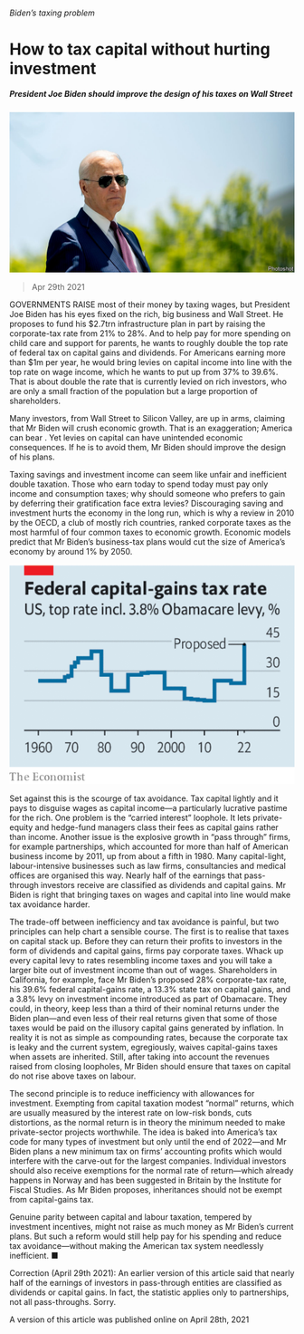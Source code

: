 ###### Biden’s taxing problem

# How to tax capital without hurting investment 

##### President Joe Biden should improve the design of his taxes on Wall Street 

![image](images/20210501_ldp501.jpg) 

> Apr 29th 2021 

GOVERNMENTS RAISE most of their money by taxing wages, but President Joe Biden has his eyes fixed on the rich, big business and Wall Street. He proposes to fund his $2.7trn infrastructure plan in part by raising the corporate-tax rate from 21% to 28%. And to help pay for more spending on child care and support for parents, he wants to roughly double the top rate of federal tax on capital gains and dividends. For Americans earning more than $1m per year, he would bring levies on capital income into line with the top rate on wage income, which he wants to put up from 37% to 39.6%. That is about double the rate that is currently levied on rich investors, who are only a small fraction of the population but a large proportion of shareholders.

Many investors, from Wall Street to Silicon Valley, are up in arms, claiming that Mr Biden will crush economic growth. That is an exaggeration; America can bear . Yet levies on capital can have unintended economic consequences. If he is to avoid them, Mr Biden should improve the design of his plans.


Taxing savings and investment income can seem like unfair and inefficient double taxation. Those who earn today to spend today must pay only income and consumption taxes; why should someone who prefers to gain by deferring their gratification face extra levies? Discouraging saving and investment hurts the economy in the long run, which is why a review in 2010 by the OECD, a club of mostly rich countries, ranked corporate taxes as the most harmful of four common taxes to economic growth. Economic models predict that Mr Biden’s business-tax plans would cut the size of America’s economy by around 1% by 2050.

![image](images/20210501_LDC063_1.png) 


Set against this is the scourge of tax avoidance. Tax capital lightly and it pays to disguise wages as capital income—a particularly lucrative pastime for the rich. One problem is the “carried interest” loophole. It lets private-equity and hedge-fund managers class their fees as capital gains rather than income. Another issue is the explosive growth in “pass through” firms, for example partnerships, which accounted for more than half of American business income by 2011, up from about a fifth in 1980. Many capital-light, labour-intensive businesses such as law firms, consultancies and medical offices are organised this way. Nearly half of the earnings that pass-through investors receive are classified as dividends and capital gains. Mr Biden is right that bringing taxes on wages and capital into line would make tax avoidance harder.

The trade-off between inefficiency and tax avoidance is painful, but two principles can help chart a sensible course. The first is to realise that taxes on capital stack up. Before they can return their profits to investors in the form of dividends and capital gains, firms pay corporate taxes. Whack up every capital levy to rates resembling income taxes and you will take a larger bite out of investment income than out of wages. Shareholders in California, for example, face Mr Biden’s proposed 28% corporate-tax rate, his 39.6% federal capital-gains rate, a 13.3% state tax on capital gains, and a 3.8% levy on investment income introduced as part of Obamacare. They could, in theory, keep less than a third of their nominal returns under the Biden plan—and even less of their real returns given that some of those taxes would be paid on the illusory capital gains generated by inflation. In reality it is not as simple as compounding rates, because the corporate tax is leaky and the current system, egregiously, waives capital-gains taxes when assets are inherited. Still, after taking into account the revenues raised from closing loopholes, Mr Biden should ensure that taxes on capital do not rise above taxes on labour.

The second principle is to reduce inefficiency with allowances for investment. Exempting from capital taxation modest “normal” returns, which are usually measured by the interest rate on low-risk bonds, cuts distortions, as the normal return is in theory the minimum needed to make private-sector projects worthwhile. The idea is baked into America’s tax code for many types of investment but only until the end of 2022—and Mr Biden plans a new minimum tax on firms’ accounting profits which would interfere with the carve-out for the largest companies. Individual investors should also receive exemptions for the normal rate of return—which already happens in Norway and has been suggested in Britain by the Institute for Fiscal Studies. As Mr Biden proposes, inheritances should not be exempt from capital-gains tax.

Genuine parity between capital and labour taxation, tempered by investment incentives, might not raise as much money as Mr Biden’s current plans. But such a reform would still help pay for his spending and reduce tax avoidance—without making the American tax system needlessly inefficient. ■

Correction (April 29th 2021): An earlier version of this article said that nearly half of the earnings of investors in pass-through entities are classified as dividends or capital gains. In fact, the statistic applies only to partnerships, not all pass-throughs. Sorry.

A version of this article was published online on April 28th, 2021

